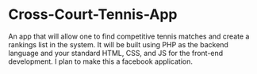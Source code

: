 # Cross-Court-Tennis-App
An app that will allow one to find competitive tennis matches and create a rankings list in the system. It will be built using PHP as the backend language and your standard HTML, CSS, and JS for the front-end development. I plan to make this a facebook application.
